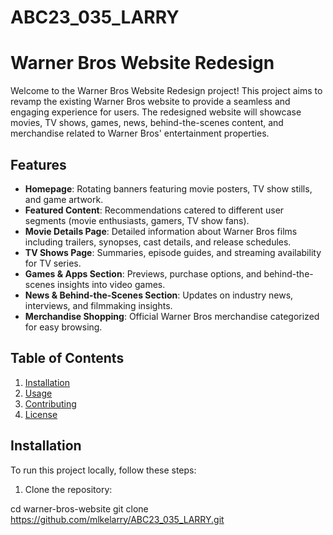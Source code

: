 # ABC23_035_LARRY
# Warner Bros Website Redesign

Welcome to the Warner Bros Website Redesign project! This project aims to revamp the existing Warner Bros website to provide a seamless and engaging experience for users. The redesigned website will showcase movies, TV shows, games, news, behind-the-scenes content, and merchandise related to Warner Bros' entertainment properties.

## Features

- **Homepage**: Rotating banners featuring movie posters, TV show stills, and game artwork.
- **Featured Content**: Recommendations catered to different user segments (movie enthusiasts, gamers, TV show fans).
- **Movie Details Page**: Detailed information about Warner Bros films including trailers, synopses, cast details, and release schedules.
- **TV Shows Page**: Summaries, episode guides, and streaming availability for TV series.
- **Games & Apps Section**: Previews, purchase options, and behind-the-scenes insights into video games.
- **News & Behind-the-Scenes Section**: Updates on industry news, interviews, and filmmaking insights.
- **Merchandise Shopping**: Official Warner Bros merchandise categorized for easy browsing.

## Table of Contents

1. [Installation](#installation)
2. [Usage](#usage)
3. [Contributing](#contributing)
4. [License](#license)

## Installation

To run this project locally, follow these steps:

1. Clone the repository:

  cd warner-bros-website
   git clone https://github.com/mlkelarry/ABC23_035_LARRY.git

